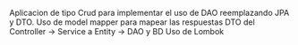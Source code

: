 Aplicacion de tipo Crud para implementar el uso de DAO reemplazando JPA y DTO.
Uso de model mapper para mapear las respuestas DTO del Controller -> Service a Entity -> DAO y BD
Uso de Lombok
